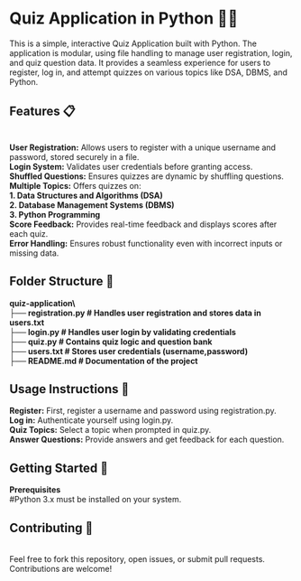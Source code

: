 # Quiz Application in Python 🧠🎯
This is a simple, interactive Quiz Application built with Python. The application is modular, using file handling to manage user registration, login, and quiz question data. It provides a seamless experience for users to register, log in, and attempt quizzes on various topics like DSA, DBMS, and Python.

<h2>Features 📋</h2><br>
<b>User Registration:</b> Allows users to register with a unique username and password, stored securely in a file.<br>
<b>Login System:</b> Validates user credentials before granting access.<br>
<b>Shuffled Questions:</b> Ensures quizzes are dynamic by shuffling questions.<br>
<b>Multiple Topics:</b> Offers quizzes on:<br>
  <b>1. Data Structures and Algorithms (DSA)</b><br>
  <b>2. Database Management Systems (DBMS)</b><br>
  <b>3. Python Programming</b><br>
<b>Score Feedback:</b> Provides real-time feedback and displays scores after each quiz.<br>
<b>Error Handling:</b> Ensures robust functionality even with incorrect inputs or missing data.<br>

<h2>Folder Structure 📂</h2>
<b>
  quiz-application\<br>
├── registration.py      # Handles user registration and stores data in users.txt<br>
├── login.py             # Handles user login by validating credentials<br>
├── quiz.py              # Contains quiz logic and question bank<br>
├── users.txt            # Stores user credentials (username,password)<br>
├── README.md            # Documentation of the project<br>
</b>
<h2>Usage Instructions 🔧</h2>
<b>Register:</b> First, register a username and password using registration.py.<br>
<b>Log in:</b> Authenticate yourself using login.py.<br>
<b>Quiz Topics:</b> Select a topic when prompted in quiz.py.<br>
<b>Answer Questions:</b> Provide answers and get feedback for each question.<br>

<h2>Getting Started 🚀</h2>

<b>Prerequisites</b><br>
#Python 3.x must be installed on your system.


<h2>Contributing 🤝</h2><br>
Feel free to fork this repository, open issues, or submit pull requests. Contributions are welcome!

